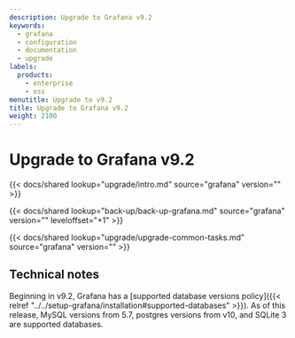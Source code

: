 ```yaml
---
description: Upgrade to Grafana v9.2
keywords:
  - grafana
  - configuration
  - documentation
  - upgrade
labels:
  products:
    - enterprise
    - oss
menutitle: Upgrade to v9.2
title: Upgrade to Grafana v9.2
weight: 2100
---
```


# Upgrade to Grafana v9.2

{{< docs/shared lookup="upgrade/intro.md" source="grafana" version="<GRAFANA VERSION>" >}}

{{< docs/shared lookup="back-up/back-up-grafana.md" source="grafana" version="<GRAFANA VERSION>" leveloffset="+1" >}}

{{< docs/shared lookup="upgrade/upgrade-common-tasks.md" source="grafana" version="<GRAFANA VERSION>" >}}

## Technical notes

Beginning in v9.2, Grafana has a [supported database versions policy]({{< relref "../../setup-grafana/installation#supported-databases" >}}). As of this release, MySQL versions from 5.7, postgres versions from v10, and SQLite 3 are supported databases.

